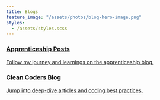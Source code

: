```yaml
---
title: Blogs
feature_image: "/assets/photos/blog-hero-image.png"
styles:
  - /assets/styles.scss
---
```


<div class="card-container">
  <a href="/blog/apprenticeship/" class="card">
    <h3>Apprenticeship Posts</h3>
    <p>Follow my journey and learnings on the apprenticeship blog.</p>
  </a>
  <a href="/blog/cleancoders-blogs/" class="card">
    <h3>Clean Coders Blog</h3>
    <p>Jump into deep-dive articles and coding best practices.</p>
  </a>
</div>
